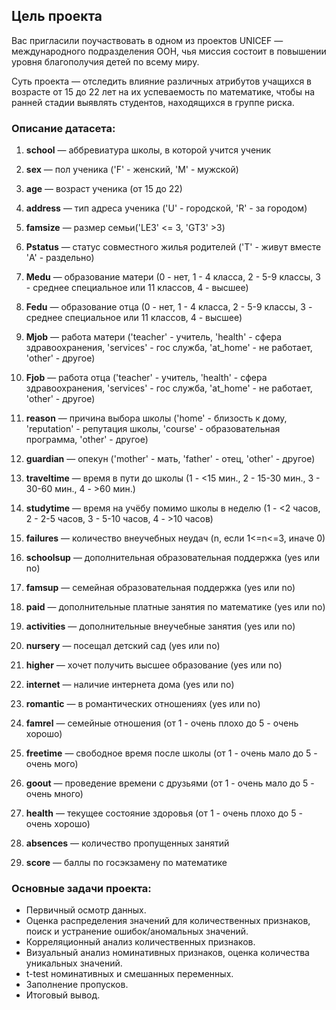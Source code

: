 ## Цель проекта  
Вас пригласили поучаствовать в одном из проектов UNICEF — международного подразделения ООН, чья миссия состоит в повышении уровня благополучия детей по всему миру. 

Суть проекта — отследить влияние различных атрибутов учащихся в возрасте от 15 до 22 лет на их успеваемость по математике, чтобы на ранней стадии выявлять студентов, находящихся в группе риска.  

### Описание датасета:

1. **school** — аббревиатура школы, в которой учится ученик

2. **sex** — пол ученика ('F' - женский, 'M' - мужской)

3. **age** — возраст ученика (от 15 до 22)

4. **address** — тип адреса ученика ('U' - городской, 'R' - за городом)

5. **famsize** — размер семьи('LE3' <= 3, 'GT3' >3)

6. **Pstatus** — статус совместного жилья родителей ('T' - живут вместе 'A' - раздельно)

7. **Medu** — образование матери (0 - нет, 1 - 4 класса, 2 - 5-9 классы, 3 - среднее специальное или 11 классов, 4 - высшее)

8. **Fedu** — образование отца (0 - нет, 1 - 4 класса, 2 - 5-9 классы, 3 - среднее специальное или 11 классов, 4 - высшее)

9. **Mjob** — работа матери ('teacher' - учитель, 'health' - сфера здравоохранения, 'services' - гос служба, 'at_home' - не работает, 'other' - другое)

10. **Fjob** — работа отца ('teacher' - учитель, 'health' - сфера здравоохранения, 'services' - гос служба, 'at_home' - не работает, 'other' - другое)

11. **reason** — причина выбора школы ('home' - близость к дому, 'reputation' - репутация школы, 'course' - образовательная программа, 'other' - другое)

12. **guardian** — опекун ('mother' - мать, 'father' - отец, 'other' - другое)

13. **traveltime** — время в пути до школы (1 - <15 мин., 2 - 15-30 мин., 3 - 30-60 мин., 4 - >60 мин.)

14. **studytime** — время на учёбу помимо школы в неделю (1 - <2 часов, 2 - 2-5 часов, 3 - 5-10 часов, 4 - >10 часов)

15. **failures** — количество внеучебных неудач (n, если 1<=n<=3, иначе 0)

16. **schoolsup** — дополнительная образовательная поддержка (yes или no)

17. **famsup** — семейная образовательная поддержка (yes или no)

18. **paid** — дополнительные платные занятия по математике (yes или no)

19. **activities** — дополнительные внеучебные занятия (yes или no)

20. **nursery** — посещал детский сад (yes или no)

21. **higher** — хочет получить высшее образование (yes или no)

22. **internet** — наличие интернета дома (yes или no)

23. **romantic** — в романтических отношениях (yes или no)

24. **famrel** — семейные отношения (от 1 - очень плохо до 5 - очень хорошо)

25. **freetime** — свободное время после школы (от 1 - очень мало до 5 - очень мого)

26. **goout** — проведение времени с друзьями (от 1 - очень мало до 5 - очень много)

27. **health** — текущее состояние здоровья (от 1 - очень плохо до 5 - очень хорошо)

28. **absences** — количество пропущенных занятий

29. **score** — баллы по госэкзамену по математике  

### Основные задачи проекта:  
* Первичный осмотр данных.
* Оценка распределения значений для количественных признаков, поиск и устранение ошибок/аномальных значений.
* Корреляционный анализ количественных признаков.
* Визуальный анализ номинативных признаков, оценка количества уникальных значений.
* t-test номинативных и смешанных переменных.
* Заполнение пропусков.  
* Итоговый вывод.     
